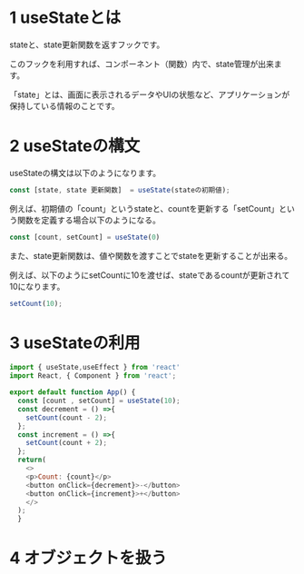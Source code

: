 # 1 useStateとは


stateと、state更新関数を返すフックです。


このフックを利用すれば、コンポーネント（関数）内で、state管理が出来ます。


「state」とは、画面に表示されるデータやUIの状態など、アプリケーションが保持している情報のことです。


# 2 useStateの構文


useStateの構文は以下のようになります。



```javascript
const [state, state 更新関数]  = useState(stateの初期値);
```

例えば、初期値の「count」というstateと、countを更新する「setCount」という関数を定義する場合以下のようになる。


```javascript
const [count, setCount] = useState(0)
```

また、state更新関数は、値や関数を渡すことでstateを更新することが出来る。


例えば、以下のようにsetCountに10を渡せば、stateであるcountが更新されて10になります。


```javascript
setCount(10);
```


# 3 useStateの利用


```javascript
import { useState,useEffect } from 'react'
import React, { Component } from 'react';

export default function App() {
  const [count , setCount] = useState(10);
  const decrement = () =>{
    setCount(count - 2);
  };
  const increment = () =>{
    setCount(count + 2);
  };
  return(
    <>
    <p>Count: {count}</p>
    <button onClick={decrement}>-</button>
    <button onClick={increment}>+</button>
    </>
  );
  }
```


# 4 オブジェクトを扱う























